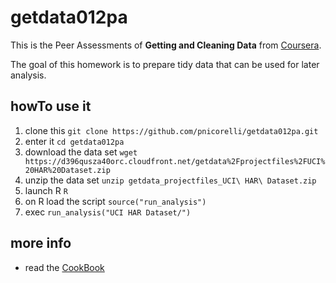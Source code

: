 # getdata012pa

This is the Peer Assessments of **Getting and Cleaning Data** from [Coursera](https://www.coursera.org/course/getdata).


The goal of this homework is to prepare tidy data that can be used for later analysis.

## howTo use it

1. clone this `git clone https://github.com/pnicorelli/getdata012pa.git`
2. enter it `cd getdata012pa`
3. download the data set `wget https://d396qusza40orc.cloudfront.net/getdata%2Fprojectfiles%2FUCI%20HAR%20Dataset.zip`
4. unzip the data set `unzip getdata_projectfiles_UCI\ HAR\ Dataset.zip`
4. launch R `R`
5. on R load the script `source("run_analysis")`
6. exec `run_analysis("UCI HAR Dataset/")`

## more info
- read the [CookBook](CodeBook.md)
